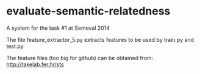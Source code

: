 # evaluate-semantic-relatedness
A system for the task #1 at Semeval 2014

The file feature\_extractor\_5.py extracts features to be used by train.py and test.py

The feature files (too big for github) can be obtained from: http://takelab.fer.hr/sts
